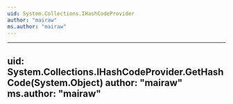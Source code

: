 ```yaml
---
uid: System.Collections.IHashCodeProvider
author: "mairaw"
ms.author: "mairaw"
---
```


---
uid: System.Collections.IHashCodeProvider.GetHashCode(System.Object)
author: "mairaw"
ms.author: "mairaw"
---
